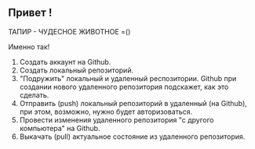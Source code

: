 ## Привет !

ТАПИР - ЧУДЕСНОЕ ЖИВОТНОЕ =()

Именно так!

1. Создать аккаунт на Github.
2. Создать локальный репозиторий.
3. "Подружить" локальный и удаленный респозитории. Github при создании нового удаленного репозитория подскажет, как это сделать.
4. Отправить (push) локальный репозиторий в удаленный (на Github), при этом, возможно, нужно будет авторизоваться.
5. Провести изменения удаленного репозитория "с другого компьютера" на Github.
6. Выкачать (pull) актуальное состояние из удаленного репозитория.
